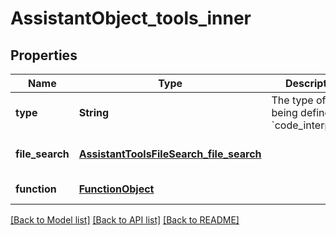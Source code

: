 # AssistantObject_tools_inner
## Properties

| Name | Type | Description | Notes |
|------------ | ------------- | ------------- | -------------|
| **type** | **String** | The type of tool being defined: &#x60;code_interpreter&#x60; | [default to null] |
| **file\_search** | [**AssistantToolsFileSearch_file_search**](AssistantToolsFileSearch_file_search.md) |  | [optional] [default to null] |
| **function** | [**FunctionObject**](FunctionObject.md) |  | [default to null] |

[[Back to Model list]](../README.md#documentation-for-models) [[Back to API list]](../README.md#documentation-for-api-endpoints) [[Back to README]](../README.md)

